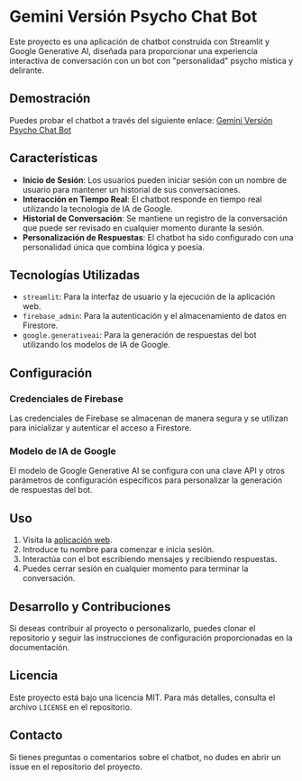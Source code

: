 
# Gemini Versión Psycho Chat Bot

Este proyecto es una aplicación de chatbot construida con Streamlit y Google Generative AI, diseñada para proporcionar una experiencia interactiva de conversación con un bot con "personalidad" psycho mística y delirante.

## Demostración
Puedes probar el chatbot a través del siguiente enlace: [Gemini Versión Psycho Chat Bot](https://gemini-psycho.streamlit.app/)

## Características

- **Inicio de Sesión**: Los usuarios pueden iniciar sesión con un nombre de usuario para mantener un historial de sus conversaciones.
- **Interacción en Tiempo Real**: El chatbot responde en tiempo real utilizando la tecnología de IA de Google.
- **Historial de Conversación**: Se mantiene un registro de la conversación que puede ser revisado en cualquier momento durante la sesión.
- **Personalización de Respuestas**: El chatbot ha sido configurado con una personalidad única que combina lógica y poesía.

## Tecnologías Utilizadas

- `streamlit`: Para la interfaz de usuario y la ejecución de la aplicación web.
- `firebase_admin`: Para la autenticación y el almacenamiento de datos en Firestore.
- `google.generativeai`: Para la generación de respuestas del bot utilizando los modelos de IA de Google.

## Configuración

### Credenciales de Firebase

Las credenciales de Firebase se almacenan de manera segura y se utilizan para inicializar y autenticar el acceso a Firestore.

### Modelo de IA de Google

El modelo de Google Generative AI se configura con una clave API y otros parámetros de configuración específicos para personalizar la generación de respuestas del bot.

## Uso

1. Visita la [aplicación web](https://gemini-psycho.streamlit.app/).
2. Introduce tu nombre para comenzar e inicia sesión.
3. Interactúa con el bot escribiendo mensajes y recibiendo respuestas.
4. Puedes cerrar sesión en cualquier momento para terminar la conversación.

## Desarrollo y Contribuciones

Si deseas contribuir al proyecto o personalizarlo, puedes clonar el repositorio y seguir las instrucciones de configuración proporcionadas en la documentación.

## Licencia

Este proyecto está bajo una licencia MIT. Para más detalles, consulta el archivo `LICENSE` en el repositorio.

## Contacto

Si tienes preguntas o comentarios sobre el chatbot, no dudes en abrir un issue en el repositorio del proyecto.
